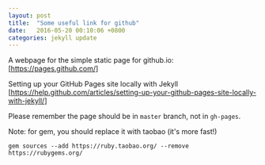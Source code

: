 ```yaml
---
layout: post
title:  "Some useful link for github"
date:   2016-05-20 00:10:06 +0800
categories: jekyll update
---
```

A webpage for the simple static page for github.io: [https://pages.github.com/]

Setting up your GitHub Pages site locally with Jekyll [https://help.github.com/articles/setting-up-your-github-pages-site-locally-with-jekyll/]

Please remember the page should be in `master` branch, not in `gh-pages`.

Note: for gem, you should replace it with taobao (it's more fast!)

```
gem sources --add https://ruby.taobao.org/ --remove https://rubygems.org/
```

[https://pages.github.com/]:https://pages.github.com/
[https://help.github.com/articles/setting-up-your-github-pages-site-locally-with-jekyll/]:https://help.github.com/articles/setting-up-your-github-pages-site-locally-with-jekyll/

